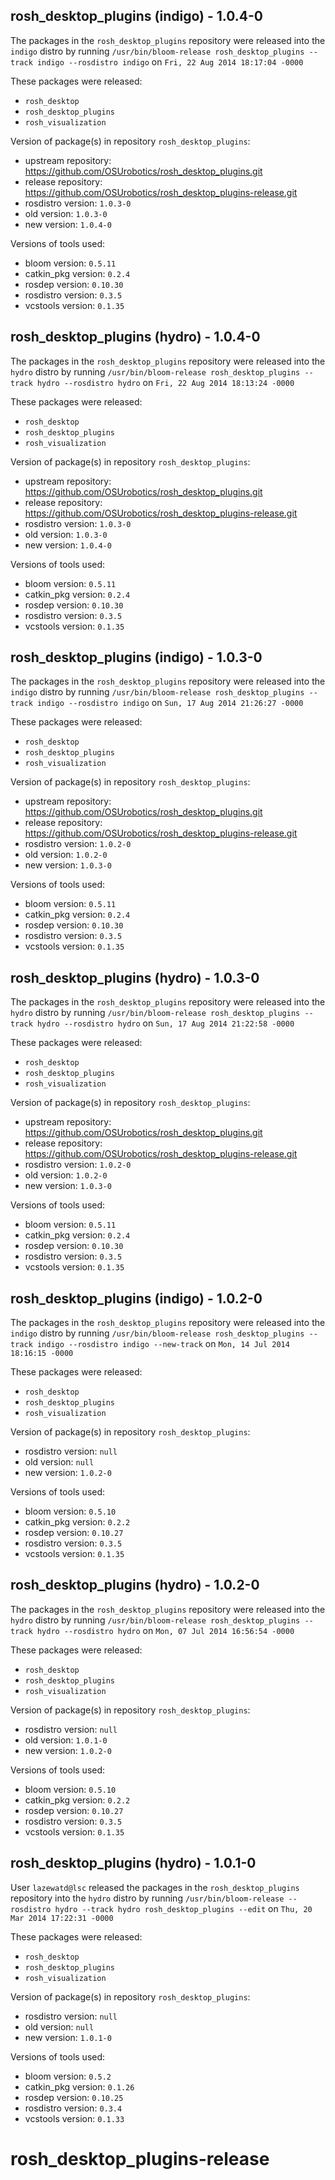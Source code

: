## rosh_desktop_plugins (indigo) - 1.0.4-0

The packages in the `rosh_desktop_plugins` repository were released into the `indigo` distro by running `/usr/bin/bloom-release rosh_desktop_plugins --track indigo --rosdistro indigo` on `Fri, 22 Aug 2014 18:17:04 -0000`

These packages were released:
- `rosh_desktop`
- `rosh_desktop_plugins`
- `rosh_visualization`

Version of package(s) in repository `rosh_desktop_plugins`:
- upstream repository: https://github.com/OSUrobotics/rosh_desktop_plugins.git
- release repository: https://github.com/OSUrobotics/rosh_desktop_plugins-release.git
- rosdistro version: `1.0.3-0`
- old version: `1.0.3-0`
- new version: `1.0.4-0`

Versions of tools used:
- bloom version: `0.5.11`
- catkin_pkg version: `0.2.4`
- rosdep version: `0.10.30`
- rosdistro version: `0.3.5`
- vcstools version: `0.1.35`


## rosh_desktop_plugins (hydro) - 1.0.4-0

The packages in the `rosh_desktop_plugins` repository were released into the `hydro` distro by running `/usr/bin/bloom-release rosh_desktop_plugins --track hydro --rosdistro hydro` on `Fri, 22 Aug 2014 18:13:24 -0000`

These packages were released:
- `rosh_desktop`
- `rosh_desktop_plugins`
- `rosh_visualization`

Version of package(s) in repository `rosh_desktop_plugins`:
- upstream repository: https://github.com/OSUrobotics/rosh_desktop_plugins.git
- release repository: https://github.com/OSUrobotics/rosh_desktop_plugins-release.git
- rosdistro version: `1.0.3-0`
- old version: `1.0.3-0`
- new version: `1.0.4-0`

Versions of tools used:
- bloom version: `0.5.11`
- catkin_pkg version: `0.2.4`
- rosdep version: `0.10.30`
- rosdistro version: `0.3.5`
- vcstools version: `0.1.35`


## rosh_desktop_plugins (indigo) - 1.0.3-0

The packages in the `rosh_desktop_plugins` repository were released into the `indigo` distro by running `/usr/bin/bloom-release rosh_desktop_plugins --track indigo --rosdistro indigo` on `Sun, 17 Aug 2014 21:26:27 -0000`

These packages were released:
- `rosh_desktop`
- `rosh_desktop_plugins`
- `rosh_visualization`

Version of package(s) in repository `rosh_desktop_plugins`:
- upstream repository: https://github.com/OSUrobotics/rosh_desktop_plugins.git
- release repository: https://github.com/OSUrobotics/rosh_desktop_plugins-release.git
- rosdistro version: `1.0.2-0`
- old version: `1.0.2-0`
- new version: `1.0.3-0`

Versions of tools used:
- bloom version: `0.5.11`
- catkin_pkg version: `0.2.4`
- rosdep version: `0.10.30`
- rosdistro version: `0.3.5`
- vcstools version: `0.1.35`


## rosh_desktop_plugins (hydro) - 1.0.3-0

The packages in the `rosh_desktop_plugins` repository were released into the `hydro` distro by running `/usr/bin/bloom-release rosh_desktop_plugins --track hydro --rosdistro hydro` on `Sun, 17 Aug 2014 21:22:58 -0000`

These packages were released:
- `rosh_desktop`
- `rosh_desktop_plugins`
- `rosh_visualization`

Version of package(s) in repository `rosh_desktop_plugins`:
- upstream repository: https://github.com/OSUrobotics/rosh_desktop_plugins.git
- release repository: https://github.com/OSUrobotics/rosh_desktop_plugins-release.git
- rosdistro version: `1.0.2-0`
- old version: `1.0.2-0`
- new version: `1.0.3-0`

Versions of tools used:
- bloom version: `0.5.11`
- catkin_pkg version: `0.2.4`
- rosdep version: `0.10.30`
- rosdistro version: `0.3.5`
- vcstools version: `0.1.35`


## rosh_desktop_plugins (indigo) - 1.0.2-0

The packages in the `rosh_desktop_plugins` repository were released into the `indigo` distro by running `/usr/bin/bloom-release rosh_desktop_plugins --track indigo --rosdistro indigo --new-track` on `Mon, 14 Jul 2014 18:16:15 -0000`

These packages were released:
- `rosh_desktop`
- `rosh_desktop_plugins`
- `rosh_visualization`

Version of package(s) in repository `rosh_desktop_plugins`:
- rosdistro version: `null`
- old version: `null`
- new version: `1.0.2-0`

Versions of tools used:
- bloom version: `0.5.10`
- catkin_pkg version: `0.2.2`
- rosdep version: `0.10.27`
- rosdistro version: `0.3.5`
- vcstools version: `0.1.35`


## rosh_desktop_plugins (hydro) - 1.0.2-0

The packages in the `rosh_desktop_plugins` repository were released into the `hydro` distro by running `/usr/bin/bloom-release rosh_desktop_plugins --track hydro --rosdistro hydro` on `Mon, 07 Jul 2014 16:56:54 -0000`

These packages were released:
- `rosh_desktop`
- `rosh_desktop_plugins`
- `rosh_visualization`

Version of package(s) in repository `rosh_desktop_plugins`:
- rosdistro version: `null`
- old version: `1.0.1-0`
- new version: `1.0.2-0`

Versions of tools used:
- bloom version: `0.5.10`
- catkin_pkg version: `0.2.2`
- rosdep version: `0.10.27`
- rosdistro version: `0.3.5`
- vcstools version: `0.1.35`


## rosh_desktop_plugins (hydro) - 1.0.1-0

User `lazewatd@lsc` released the packages in the `rosh_desktop_plugins` repository into the `hydro` distro by running `/usr/bin/bloom-release --rosdistro hydro --track hydro rosh_desktop_plugins --edit` on `Thu, 20 Mar 2014 17:22:31 -0000`

These packages were released:
- `rosh_desktop`
- `rosh_desktop_plugins`
- `rosh_visualization`

Version of package(s) in repository `rosh_desktop_plugins`:
- rosdistro version: `null`
- old version: `null`
- new version: `1.0.1-0`

Versions of tools used:
- bloom version: `0.5.2`
- catkin_pkg version: `0.1.26`
- rosdep version: `0.10.25`
- rosdistro version: `0.3.4`
- vcstools version: `0.1.33`


rosh_desktop_plugins-release
============================
